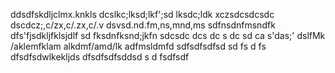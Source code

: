 
ddsdfskdljclmx.knkls dcslkc;lksd;lkf';sd lksdc;ldk
xczsdcsdcsdc
dscdcz;,c/zx,c/.zx,c/.v dsvsd.nd.fm,ns,mnd,ms
sdfnsdnfmsndfk
dfs'fjsdkljfklsjdlf sd fksdnfksnd;jkfn
sdcsdc dcs dc s dc sd ca
s'das;'
dslfMk /aklemfklam alkdmf/amd/lk
adfmsldmfd
sdfsdfsdfsd sd fs d fs dfsdfsdwlkekljds
dfsdfsdfsddsd
s
d
fsdfsdf
